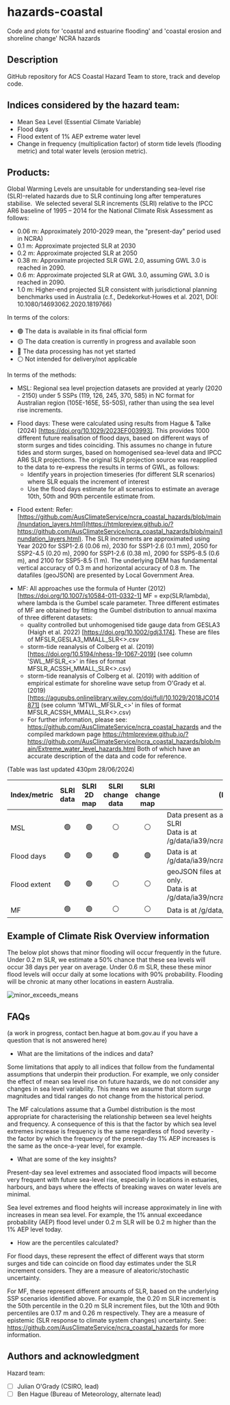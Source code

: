 # hazards-coastal
Code and plots for 'coastal and estuarine flooding' and 'coastal erosion and shoreline change' NCRA hazards

## Description
GitHub repository for ACS Coastal Hazard Team to store, track and develop code. 

## Indices considered by the hazard team:
- Mean Sea Level (Essential Climate Variable)
- Flood days
- Flood extent of 1% AEP extreme water level
- Change in frequency (multiplication factor) of storm tide levels (flooding metric) and total water levels (erosion metric).

## Products:
Global Warming Levels are unsuitable for understanding sea-level rise (SLR)-related hazards due to SLR continuing long after temperatures stabilise. 
We selected several SLR increments (SLRI) relative to the IPCC AR6 baseline of 1995 – 2014 for the National Climate Risk Assessment as follows:
- 0.06 m: Approximately 2010-2029 mean, the "present-day" period used in NCRA)
- 0.1 m: Approximate projected SLR at 2030
- 0.2 m: Approximate projected SLR at 2050
- 0.38 m: Approximate projected SLR GWL 2.0, assuming GWL 3.0 is reached in 2090.
- 0.6 m: Approximate projected SLR at GWL 3.0, assuming GWL 3.0 is reached in 2090.
- 1.0 m: Higher-end projected SLR consistent with jurisdictional planning benchmarks used in Australia (c.f., Dedekorkut-Howes et al. 2021, DOI: 10.1080/14693062.2020.1819766)
  
In terms of the colors:
- :green_circle: The data is available in its final official form
- :yellow_circle: The data creation is currently in progress and available soon
- :red_circle: The data processing has not yet started
- :white_circle: Not intended for delivery/not applicable

In terms of the methods:
- MSL: Regional sea level projection datasets are provided at yearly (2020 - 2150) under 5 SSPs (119, 126, 245, 370, 585) in NC format for Australian region (105E-165E, 5S-50S), rather than using the sea level rise increments.
* Flood days: These were calculated using results from Hague & Talke (2024) [https://doi.org/10.1029/2023EF003993]. This provides 1000 different future realisation of flood days, based on different ways of storm surges and tides coinciding. This assumes no change in future tides and storm surges, based on homogenised sea-level data and IPCC AR6 SLR projections. The original SLR projection source was reapplied to the data to re-express the results in terms of GWL, as follows:
  - Identify years in projection timeseries (for different SLR scenarios) where SLR equals the increment of interest
  - Use the flood days estimate for all scenarios to estimate an average 10th, 50th and 90th percentile estimate from.
- Flood extent: Refer: [https://github.com/AusClimateService/ncra_coastal_hazards/blob/main/Inundation_layers.html](https://htmlpreview.github.io/?https://github.com/AusClimateService/ncra_coastal_hazards/blob/main/Inundation_layers.html). The SLR increments are approximated using Year 2020 for SSP1-2.6 (0.06 m), 2030 for SSP1-2.6 (0.1 mm), 2050 for SSP2-4.5 (0.20 m), 2090 for SSP1-2.6 (0.38 m), 2090 for SSP5-8.5 (0.6 m), and 2100 for SSP5-8.5 (1 m). The underlying DEM has fundamental vertical accuracy of 0.3 m and horizontal accuracy of 0.8 m. The datafiles (geoJSON) are presented by Local Government Area.
* MF: All approaches use the formula of Hunter (2012) [https://doi.org/10.1007/s10584-011-0332-1] MF = exp(SLR/lambda), where lambda is the Gumbel scale parameter. Three different estimates of MF are obtained by fitting the Gumbel distribution to annual maxima of three different datasets:
  - quality controlled but unhomogenised tide gauge data from GESLA3 (Haigh et al. 2022) [https://doi.org/10.1002/gdj3.174]. These are files of MFSLR_GESLA3_MMALL_SLR<>.csv
  - storm-tide reanalysis of Colberg et al. (2019) [https://doi.org/10.5194/nhess-19-1067-2019]  (see column 'SWL_MFSLR_<>' in files of format MFSLR_ACSSH_MMALL_SLR<>.csv)
  - storm-tide reanalysis of Colberg et al. (2019) with addition of empirical estimate for shoreline wave setup from O'Grady et al. (2019) [https://agupubs.onlinelibrary.wiley.com/doi/full/10.1029/2018JC014871] (see column 'MTWL_MFSLR_<>' in files of format MFSLR_ACSSH_MMALL_SLR<>.csv)
  - For further information, please see: https://github.com/AusClimateService/ncra_coastal_hazards and the compiled markdown page https://htmlpreview.github.io/?https://github.com/AusClimateService/ncra_coastal_hazards/blob/main/Extreme_water_level_hazards.html
Both of which have an accurate description of the data and code for reference.

(Table was last updated 430pm 28/06/2024)

| Index/metric | SLRI data | SLRI 2D map |  SLRI change data |  SLRI change map |(Notes) |
|-----         | :-:      |:-:      |:-:            |:-:            |-----    |
| MSL |:green_circle:|:green_circle:|:white_circle:|:white_circle:|Data present as annual under SSP, not SLRI <br> Data is at /g/data/ia39/ncra/coastal/MSL|
| Flood days |:green_circle:|:green_circle:|:green_circle:|:green_circle:| Data is at /g/data/ia39/ncra/coastal/flood_days |
| Flood extent |:green_circle:|:green_circle:|:white_circle:|:white_circle:|geoJSON files at LGA scale information only. <br> Data is at /g/data/ia39/ncra/coastal/flood_extents|
| MF|:green_circle:|:green_circle:|:white_circle:|:white_circle:| Data is at /g/data/ia39/ncra/coastal/MF|

## Example of Climate Risk Overview information
The below plot shows that minor flooding will occur frequently in the future. Under 0.2 m SLR, we estimate a 50% chance that these sea levels will occur 38 days per year on average. Under 0.6 m SLR, these these minor flood levels will occur daily at some locations with 90% probability. Flooding will be chronic at many other locations in eastern Australia. 

![minor_exceeds_means](https://github.com/AusClimateService/hazards-coastal/assets/172552060/49609b63-fd93-4aa8-b699-5d7ea1cb385f)


## FAQs 
(a work in progress, contact ben.hague at bom.gov.au if you have a question that is not answered here)
- What are the limitations of the indices and data?

Some limitations that apply to all indices that follow from the fundamental assumptions that underpin their production. For example, we only consider the effect of mean sea level rise on future hazards, we do not consider any changes in sea level variability. This means we assume that storm surge magnitudes and tidal ranges do not change from the historical period. 

The MF calculations assume that a Gumbel distribution is the most appropriate for characterising the relationship between sea level heights and frequency. A consequence of this is that the factor by which sea level extremes increase is frequency is the same regardless of flood severity - the factor by which the frequency of the present-day 1% AEP increases is the same as the once-a-year level, for example.

- What are some of the key insights?

Present-day sea level extremes and associated flood impacts will become very frequent with future sea-level rise, especially in locations in estuaries, harbours, and bays where the effects of breaking waves on water levels are minimal. 

Sea level extremes and flood heights will increase approximately in line with increases in mean sea level. For example, the 1% annual exceedance probability (AEP) flood level under 0.2 m SLR will be 0.2 m higher than the 1% AEP level today.

- How are the percentiles calculated?

For flood days, these represent the effect of different ways that storm surges and tide can coincide on flood day estimates under the SLR increment considers. They are a measure of aleatoric/stochastic uncertainty.

For MF, these represent different amounts of SLR, based on the underlying SSP scenarios identified above. For example, the 0.20 m SLR increment is the 50th percentile in the 0.20 m SLR increment files, but the 10th and 90th percentiles are 0.17 m and 0.26 m respectively. They are a measure of epistemic (SLR response to climate system changes) uncertainty. See: https://github.com/AusClimateService/ncra_coastal_hazards for more information.

## Authors and acknowledgment
Hazard team:
- [ ] Julian O'Grady (CSIRO, lead)
- [ ] Ben Hague (Bureau of Meteorology, alternate lead)
